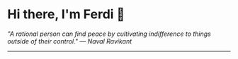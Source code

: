 <h1>Hi there, I'm Ferdi 👋</h1>

<p><em>
  "A rational person can find peace by cultivating indifference to things outside of their control." — Naval Ravikant
</em></p>

---
